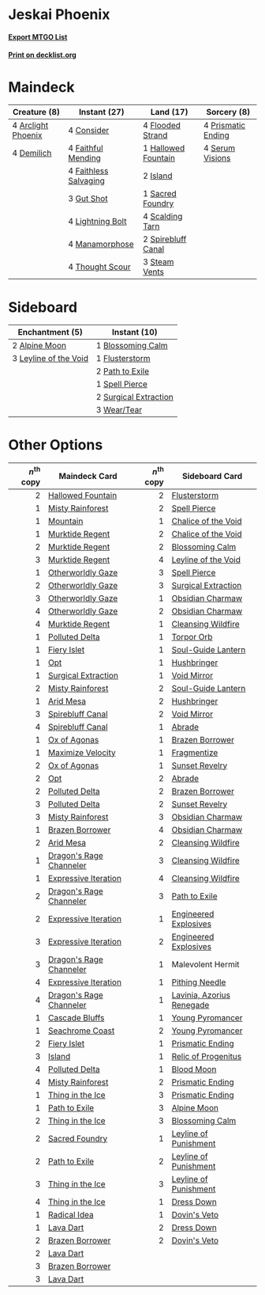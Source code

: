 # Jeskai Phoenix

#### [Export MTGO List](../collection/Jeskai%20Phoenix/Jeskai%20Phoenix.txt)
#### [Print on decklist.org](http://decklist.org/?deckmain=4%09Arclight%20Phoenix%0A4%09Consider%0A4%09Demilich%0A4%09Faithful%20Mending%0A4%09Faithless%20Salvaging%0A4%09Flooded%20Strand%0A3%09Gut%20Shot%0A1%09Hallowed%20Fountain%0A2%09Island%0A4%09Lightning%20Bolt%0A4%09Manamorphose%0A4%09Prismatic%20Ending%0A1%09Sacred%20Foundry%0A4%09Scalding%20Tarn%0A4%09Serum%20Visions%0A2%09Spirebluff%20Canal%0A3%09Steam%20Vents%0A4%09Thought%20Scour&deckside=2%09Alpine%20Moon%0A1%09Blossoming%20Calm%0A1%09Flusterstorm%0A3%09Leyline%20of%20the%20Void%0A2%09Path%20to%20Exile%0A1%09Spell%20Pierce%0A2%09Surgical%20Extraction%0A3%09Wear/Tear)
# Maindeck

|                                        Creature (8)                                         |                                          Instant (27)                                          |                                          Land (17)                                          |                                         Sorcery (8)                                         |
|---------------------------------------------------------------------------------------------|------------------------------------------------------------------------------------------------|---------------------------------------------------------------------------------------------|---------------------------------------------------------------------------------------------|
|4 [Arclight Phoenix](http://gatherer.wizards.com/Pages/Card/Details.aspx?multiverseid=452841)|4 [Consider](http://gatherer.wizards.com/Pages/Card/Details.aspx?multiverseid=534803)           |4 [Flooded Strand](http://gatherer.wizards.com/Pages/Card/Details.aspx?multiverseid=405098)  |4 [Prismatic Ending](http://gatherer.wizards.com/Pages/Card/Details.aspx?multiverseid=522101)|
|4 [Demilich](http://gatherer.wizards.com/Pages/Card/Details.aspx?multiverseid=527340)        |4 [Faithful Mending](http://gatherer.wizards.com/Pages/Card/Details.aspx?multiverseid=535015)   |1 [Hallowed Fountain](http://gatherer.wizards.com/Pages/Card/Details.aspx?multiverseid=97071)|4 [Serum Visions](http://gatherer.wizards.com/Pages/Card/Details.aspx?multiverseid=50145)    |
|                                                                                             |4 [Faithless Salvaging](http://gatherer.wizards.com/Pages/Card/Details.aspx?multiverseid=522198)|2 [Island](http://gatherer.wizards.com/Pages/Card/Details.aspx?multiverseid=439857)          |                                                                                             |
|                                                                                             |3 [Gut Shot](http://gatherer.wizards.com/Pages/Card/Details.aspx?multiverseid=397673)           |1 [Sacred Foundry](http://gatherer.wizards.com/Pages/Card/Details.aspx?multiverseid=405106)  |                                                                                             |
|                                                                                             |4 [Lightning Bolt](http://gatherer.wizards.com/Pages/Card/Details.aspx?multiverseid=806)        |4 [Scalding Tarn](http://gatherer.wizards.com/Pages/Card/Details.aspx?multiverseid=405107)   |                                                                                             |
|                                                                                             |4 [Manamorphose](http://gatherer.wizards.com/Pages/Card/Details.aspx?multiverseid=370568)       |2 [Spirebluff Canal](http://gatherer.wizards.com/Pages/Card/Details.aspx?multiverseid=417822)|                                                                                             |
|                                                                                             |4 [Thought Scour](http://gatherer.wizards.com/Pages/Card/Details.aspx?multiverseid=380203)      |3 [Steam Vents](http://gatherer.wizards.com/Pages/Card/Details.aspx?multiverseid=405109)     |                                                                                             |


# Sideboard

|                                        Enchantment (5)                                         |                                          Instant (10)                                          |
|------------------------------------------------------------------------------------------------|------------------------------------------------------------------------------------------------|
|2 [Alpine Moon](http://gatherer.wizards.com/Pages/Card/Details.aspx?multiverseid=447264)        |1 [Blossoming Calm](http://gatherer.wizards.com/Pages/Card/Details.aspx?multiverseid=522083)    |
|3 [Leyline of the Void](http://gatherer.wizards.com/Pages/Card/Details.aspx?multiverseid=107682)|1 [Flusterstorm](http://gatherer.wizards.com/Pages/Card/Details.aspx?multiverseid=228255)       |
|                                                                                                |2 [Path to Exile](http://gatherer.wizards.com/Pages/Card/Details.aspx?multiverseid=220511)      |
|                                                                                                |1 [Spell Pierce](http://gatherer.wizards.com/Pages/Card/Details.aspx?multiverseid=425876)       |
|                                                                                                |2 [Surgical Extraction](http://gatherer.wizards.com/Pages/Card/Details.aspx?multiverseid=397706)|
|                                                                                                |3 [Wear/Tear](http://gatherer.wizards.com/Pages/Card/Details.aspx?multiverseid=368950)          |


# Other Options

|*n*<sup>th</sup> copy|                                          Maindeck Card                                           |*n*<sup>th</sup> copy|                                           Sideboard Card                                           |
|--------------------:|--------------------------------------------------------------------------------------------------|--------------------:|----------------------------------------------------------------------------------------------------|
|                    2|[Hallowed Fountain](http://gatherer.wizards.com/Pages/Card/Details.aspx?multiverseid=97071)       |                    2|[Flusterstorm](http://gatherer.wizards.com/Pages/Card/Details.aspx?multiverseid=228255)             |
|                    1|[Misty Rainforest](http://gatherer.wizards.com/Pages/Card/Details.aspx?multiverseid=405102)       |                    2|[Spell Pierce](http://gatherer.wizards.com/Pages/Card/Details.aspx?multiverseid=425876)             |
|                    1|[Mountain](http://gatherer.wizards.com/Pages/Card/Details.aspx?multiverseid=439859)               |                    1|[Chalice of the Void](http://gatherer.wizards.com/Pages/Card/Details.aspx?multiverseid=442211)      |
|                    1|[Murktide Regent](http://gatherer.wizards.com/Pages/Card/Details.aspx?multiverseid=522128)        |                    2|[Chalice of the Void](http://gatherer.wizards.com/Pages/Card/Details.aspx?multiverseid=442211)      |
|                    2|[Murktide Regent](http://gatherer.wizards.com/Pages/Card/Details.aspx?multiverseid=522128)        |                    2|[Blossoming Calm](http://gatherer.wizards.com/Pages/Card/Details.aspx?multiverseid=522083)          |
|                    3|[Murktide Regent](http://gatherer.wizards.com/Pages/Card/Details.aspx?multiverseid=522128)        |                    4|[Leyline of the Void](http://gatherer.wizards.com/Pages/Card/Details.aspx?multiverseid=107682)      |
|                    1|[Otherworldly Gaze](http://gatherer.wizards.com/Pages/Card/Details.aspx?multiverseid=534831)      |                    3|[Spell Pierce](http://gatherer.wizards.com/Pages/Card/Details.aspx?multiverseid=425876)             |
|                    2|[Otherworldly Gaze](http://gatherer.wizards.com/Pages/Card/Details.aspx?multiverseid=534831)      |                    3|[Surgical Extraction](http://gatherer.wizards.com/Pages/Card/Details.aspx?multiverseid=397706)      |
|                    3|[Otherworldly Gaze](http://gatherer.wizards.com/Pages/Card/Details.aspx?multiverseid=534831)      |                    1|[Obsidian Charmaw](http://gatherer.wizards.com/Pages/Card/Details.aspx?multiverseid=522213)         |
|                    4|[Otherworldly Gaze](http://gatherer.wizards.com/Pages/Card/Details.aspx?multiverseid=534831)      |                    2|[Obsidian Charmaw](http://gatherer.wizards.com/Pages/Card/Details.aspx?multiverseid=522213)         |
|                    4|[Murktide Regent](http://gatherer.wizards.com/Pages/Card/Details.aspx?multiverseid=522128)        |                    1|[Cleansing Wildfire](http://gatherer.wizards.com/Pages/Card/Details.aspx?multiverseid=491777)       |
|                    1|[Polluted Delta](http://gatherer.wizards.com/Pages/Card/Details.aspx?multiverseid=405104)         |                    1|[Torpor Orb](http://gatherer.wizards.com/Pages/Card/Details.aspx?multiverseid=233069)               |
|                    1|[Fiery Islet](http://gatherer.wizards.com/Pages/Card/Details.aspx?multiverseid=464187)            |                    1|[Soul-Guide Lantern](http://gatherer.wizards.com/Pages/Card/Details.aspx?multiverseid=476488)       |
|                    1|[Opt](http://gatherer.wizards.com/Pages/Card/Details.aspx?multiverseid=442948)                    |                    1|[Hushbringer](http://gatherer.wizards.com/Pages/Card/Details.aspx?multiverseid=472980)              |
|                    1|[Surgical Extraction](http://gatherer.wizards.com/Pages/Card/Details.aspx?multiverseid=397706)    |                    1|[Void Mirror](http://gatherer.wizards.com/Pages/Card/Details.aspx?multiverseid=522318)              |
|                    2|[Misty Rainforest](http://gatherer.wizards.com/Pages/Card/Details.aspx?multiverseid=405102)       |                    2|[Soul-Guide Lantern](http://gatherer.wizards.com/Pages/Card/Details.aspx?multiverseid=476488)       |
|                    1|[Arid Mesa](http://gatherer.wizards.com/Pages/Card/Details.aspx?multiverseid=405092)              |                    2|[Hushbringer](http://gatherer.wizards.com/Pages/Card/Details.aspx?multiverseid=472980)              |
|                    3|[Spirebluff Canal](http://gatherer.wizards.com/Pages/Card/Details.aspx?multiverseid=417822)       |                    2|[Void Mirror](http://gatherer.wizards.com/Pages/Card/Details.aspx?multiverseid=522318)              |
|                    4|[Spirebluff Canal](http://gatherer.wizards.com/Pages/Card/Details.aspx?multiverseid=417822)       |                    1|[Abrade](http://gatherer.wizards.com/Pages/Card/Details.aspx?multiverseid=430772)                   |
|                    1|[Ox of Agonas](http://gatherer.wizards.com/Pages/Card/Details.aspx?multiverseid=476398)           |                    1|[Brazen Borrower](http://gatherer.wizards.com/Pages/Card/Details.aspx?multiverseid=473001)          |
|                    1|[Maximize Velocity](http://gatherer.wizards.com/Pages/Card/Details.aspx?multiverseid=452861)      |                    1|[Fragmentize](http://gatherer.wizards.com/Pages/Card/Details.aspx?multiverseid=417587)              |
|                    2|[Ox of Agonas](http://gatherer.wizards.com/Pages/Card/Details.aspx?multiverseid=476398)           |                    1|[Sunset Revelry](http://gatherer.wizards.com/Pages/Card/Details.aspx?multiverseid=534796)           |
|                    2|[Opt](http://gatherer.wizards.com/Pages/Card/Details.aspx?multiverseid=442948)                    |                    2|[Abrade](http://gatherer.wizards.com/Pages/Card/Details.aspx?multiverseid=430772)                   |
|                    2|[Polluted Delta](http://gatherer.wizards.com/Pages/Card/Details.aspx?multiverseid=405104)         |                    2|[Brazen Borrower](http://gatherer.wizards.com/Pages/Card/Details.aspx?multiverseid=473001)          |
|                    3|[Polluted Delta](http://gatherer.wizards.com/Pages/Card/Details.aspx?multiverseid=405104)         |                    2|[Sunset Revelry](http://gatherer.wizards.com/Pages/Card/Details.aspx?multiverseid=534796)           |
|                    3|[Misty Rainforest](http://gatherer.wizards.com/Pages/Card/Details.aspx?multiverseid=405102)       |                    3|[Obsidian Charmaw](http://gatherer.wizards.com/Pages/Card/Details.aspx?multiverseid=522213)         |
|                    1|[Brazen Borrower](http://gatherer.wizards.com/Pages/Card/Details.aspx?multiverseid=473001)        |                    4|[Obsidian Charmaw](http://gatherer.wizards.com/Pages/Card/Details.aspx?multiverseid=522213)         |
|                    2|[Arid Mesa](http://gatherer.wizards.com/Pages/Card/Details.aspx?multiverseid=405092)              |                    2|[Cleansing Wildfire](http://gatherer.wizards.com/Pages/Card/Details.aspx?multiverseid=491777)       |
|                    1|[Dragon's Rage Channeler](http://gatherer.wizards.com/Pages/Card/Details.aspx?multiverseid=522197)|                    3|[Cleansing Wildfire](http://gatherer.wizards.com/Pages/Card/Details.aspx?multiverseid=491777)       |
|                    1|[Expressive Iteration](http://gatherer.wizards.com/Pages/Card/Details.aspx?multiverseid=513678)   |                    4|[Cleansing Wildfire](http://gatherer.wizards.com/Pages/Card/Details.aspx?multiverseid=491777)       |
|                    2|[Dragon's Rage Channeler](http://gatherer.wizards.com/Pages/Card/Details.aspx?multiverseid=522197)|                    3|[Path to Exile](http://gatherer.wizards.com/Pages/Card/Details.aspx?multiverseid=220511)            |
|                    2|[Expressive Iteration](http://gatherer.wizards.com/Pages/Card/Details.aspx?multiverseid=513678)   |                    1|[Engineered Explosives](http://gatherer.wizards.com/Pages/Card/Details.aspx?multiverseid=50139)     |
|                    3|[Expressive Iteration](http://gatherer.wizards.com/Pages/Card/Details.aspx?multiverseid=513678)   |                    2|[Engineered Explosives](http://gatherer.wizards.com/Pages/Card/Details.aspx?multiverseid=50139)     |
|                    3|[Dragon's Rage Channeler](http://gatherer.wizards.com/Pages/Card/Details.aspx?multiverseid=522197)|                    1|Malevolent Hermit                                                                                   |
|                    4|[Expressive Iteration](http://gatherer.wizards.com/Pages/Card/Details.aspx?multiverseid=513678)   |                    1|[Pithing Needle](http://gatherer.wizards.com/Pages/Card/Details.aspx?multiverseid=129526)           |
|                    4|[Dragon's Rage Channeler](http://gatherer.wizards.com/Pages/Card/Details.aspx?multiverseid=522197)|                    1|[Lavinia, Azorius Renegade](http://gatherer.wizards.com/Pages/Card/Details.aspx?multiverseid=457333)|
|                    1|[Cascade Bluffs](http://gatherer.wizards.com/Pages/Card/Details.aspx?multiverseid=442226)         |                    1|[Young Pyromancer](http://gatherer.wizards.com/Pages/Card/Details.aspx?multiverseid=426592)         |
|                    1|[Seachrome Coast](http://gatherer.wizards.com/Pages/Card/Details.aspx?multiverseid=209399)        |                    2|[Young Pyromancer](http://gatherer.wizards.com/Pages/Card/Details.aspx?multiverseid=426592)         |
|                    2|[Fiery Islet](http://gatherer.wizards.com/Pages/Card/Details.aspx?multiverseid=464187)            |                    1|[Prismatic Ending](http://gatherer.wizards.com/Pages/Card/Details.aspx?multiverseid=522101)         |
|                    3|[Island](http://gatherer.wizards.com/Pages/Card/Details.aspx?multiverseid=439857)                 |                    1|[Relic of Progenitus](http://gatherer.wizards.com/Pages/Card/Details.aspx?multiverseid=174824)      |
|                    4|[Polluted Delta](http://gatherer.wizards.com/Pages/Card/Details.aspx?multiverseid=405104)         |                    1|[Blood Moon](http://gatherer.wizards.com/Pages/Card/Details.aspx?multiverseid=45386)                |
|                    4|[Misty Rainforest](http://gatherer.wizards.com/Pages/Card/Details.aspx?multiverseid=405102)       |                    2|[Prismatic Ending](http://gatherer.wizards.com/Pages/Card/Details.aspx?multiverseid=522101)         |
|                    1|[Thing in the Ice](http://gatherer.wizards.com/Pages/Card/Details.aspx?multiverseid=409836)       |                    3|[Prismatic Ending](http://gatherer.wizards.com/Pages/Card/Details.aspx?multiverseid=522101)         |
|                    1|[Path to Exile](http://gatherer.wizards.com/Pages/Card/Details.aspx?multiverseid=220511)          |                    3|[Alpine Moon](http://gatherer.wizards.com/Pages/Card/Details.aspx?multiverseid=447264)              |
|                    2|[Thing in the Ice](http://gatherer.wizards.com/Pages/Card/Details.aspx?multiverseid=409836)       |                    3|[Blossoming Calm](http://gatherer.wizards.com/Pages/Card/Details.aspx?multiverseid=522083)          |
|                    2|[Sacred Foundry](http://gatherer.wizards.com/Pages/Card/Details.aspx?multiverseid=405106)         |                    1|[Leyline of Punishment](http://gatherer.wizards.com/Pages/Card/Details.aspx?multiverseid=205018)    |
|                    2|[Path to Exile](http://gatherer.wizards.com/Pages/Card/Details.aspx?multiverseid=220511)          |                    2|[Leyline of Punishment](http://gatherer.wizards.com/Pages/Card/Details.aspx?multiverseid=205018)    |
|                    3|[Thing in the Ice](http://gatherer.wizards.com/Pages/Card/Details.aspx?multiverseid=409836)       |                    3|[Leyline of Punishment](http://gatherer.wizards.com/Pages/Card/Details.aspx?multiverseid=205018)    |
|                    4|[Thing in the Ice](http://gatherer.wizards.com/Pages/Card/Details.aspx?multiverseid=409836)       |                    1|[Dress Down](http://gatherer.wizards.com/Pages/Card/Details.aspx?multiverseid=522115)               |
|                    1|[Radical Idea](http://gatherer.wizards.com/Pages/Card/Details.aspx?multiverseid=452802)           |                    1|[Dovin's Veto](http://gatherer.wizards.com/Pages/Card/Details.aspx?multiverseid=461120)             |
|                    1|[Lava Dart](http://gatherer.wizards.com/Pages/Card/Details.aspx?multiverseid=29766)               |                    2|[Dress Down](http://gatherer.wizards.com/Pages/Card/Details.aspx?multiverseid=522115)               |
|                    2|[Brazen Borrower](http://gatherer.wizards.com/Pages/Card/Details.aspx?multiverseid=473001)        |                    2|[Dovin's Veto](http://gatherer.wizards.com/Pages/Card/Details.aspx?multiverseid=461120)             |
|                    2|[Lava Dart](http://gatherer.wizards.com/Pages/Card/Details.aspx?multiverseid=29766)               |                     |                                                                                                    |
|                    3|[Brazen Borrower](http://gatherer.wizards.com/Pages/Card/Details.aspx?multiverseid=473001)        |                     |                                                                                                    |
|                    3|[Lava Dart](http://gatherer.wizards.com/Pages/Card/Details.aspx?multiverseid=29766)               |                     |                                                                                                    |

